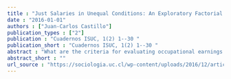 ```yaml
---
title : "Just Salaries in Unequal Conditions: An Exploratory Factorial Survey Study in Chile."
date : "2016-01-01"
authors : ["Juan-Carlos Castillo"]
publication_types : ["2"]
publication : "Cuadernos ISUC, 1(2) 1--30 "
publication_short : "Cuadernos ISUC, 1(2) 1--30 "
abstract : "What are the criteria for evaluating occupational earnings as just or unjust? The International Social Justice Project survey (2007) includes for the first time a factorial survey module about the justice of earnings, specifically designed for the case of Chile. The use of this type of survey allows for determining the relative weight that individuals assign to different determinants in the evaluation of a just earning. Based on the analysis of this survey – applied to a sample of 189 Santiago residents – the present paper is aimed at exploring the influence of variables such as occupational status, sex, educational level, ethnic description, and family composition in the determination of a just earning. The results of this exploratory study are discussed in the framework of the socioeconomic situation of Chile, one of the countries with the highest income inequality worldwide."
abstract_short : ""
url_source : "https://sociologia.uc.cl/wp-content/uploads/2016/12/articulo-juan-carlos-castillo.pdf"
---
```


